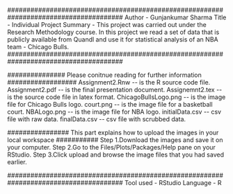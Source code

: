 
######################################################################################
Author - Gunjankumar Sharma
Title  - Individual Project
Summary - This project was carried out under the Research Methodology course. In this project we read a set of data that is publicly available from Quandl and use it for statistical analysis of an NBA team - Chicago Bulls.
######################################################################################

############### Please conitnue reading for further information ##################
Assignment2.Rnw -- is the R source code file.
Assignment2.pdf -- is the final presentation document.
Assignemnt2.tex -- is the source code file in latex format.
ChicagoBullsLogo.png -- is the image file for Chicago Bulls logo.
court.png -- is the image file for a basketball court.
NBALogo.png -- is the image file for NBA logo.
initialData.csv -- csv file with raw data.
finalData.csv -- csv file with scrubbed data.

################ This part explains how to upload the images in your local workspace ###########
Step 1.Download the images and save it on your computer.
Step 2.Go to the Files/Plots/Packages/Help pane on your RStudio.
Step 3.Click upload and browse the image files that you had saved earlier. 

######################################################################################
Tool used - RStudio
Language - R